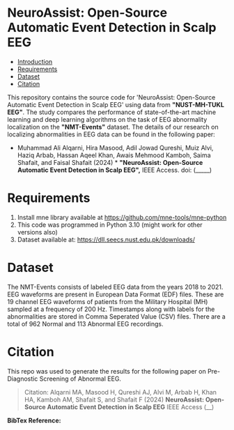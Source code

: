 # NeuroAssist: Open-Source Automatic Event Detection in Scalp EEG

* [Introduction](#introduction)
* [Requirements](#requirements)
* [Dataset](#dataset)
* [Citation](#citation)

This repository contains the source code for 'NeuroAssist: Open-Source Automatic Event Detection in Scalp EEG' using data from **"NUST-MH-TUKL EEG"**. The study compares the performance of state-of-the-art machine learning and deep learning algorithms on the task of EEG abnormality localization on the **"NMT-Events"** dataset. The details of our research on localizing abnormalities in EEG data can be found in the following paper:

* Muhammad Ali Alqarni, Hira Masood, Adil Jowad Qureshi, Muiz Alvi, Haziq Arbab, Hassan Aqeel Khan, Awais Mehmood Kamboh, Saima Shafait, and Faisal Shafait (2024) * **"NeuroAssist: Open-Source Automatic Event Detection in Scalp EEG",** IEEE Access. doi: (_____)

# Requirements
1. Install mne library available at https://github.com/mne-tools/mne-python
2. This code was programmed in Python 3.10 (might work for other versions also)
3. Dataset available at: https://dll.seecs.nust.edu.pk/downloads/

# Dataset
The NMT-Events consists of labeled EEG data from the years 2018 to 2021. EEG waveforms are present in European Data Format (EDF) files. These are 19 channel EEG waveforms of patients from the Military Hospital (MH) sampled at a frequency of 200 Hz. Timestamps along with labels for the abnormalities are stored in Comma Seperated Value (CSV) files. There are a total of 962 Normal and 113 Abnormal EEG recordings.

# Citation
This repo was used to generate the results for the following paper on Pre-Diagnostic Screening of Abnormal EEG.
  
  > Citation: Alqarni MA, Masood H, Qureshi AJ, Alvi M, Arbab H, Khan HA, Kamboh AM, Shafait S, and Shafait F (2024) **NeuroAssist: Open-Source Automatic Event Detection in Scalp EEG** IEEE Access (__)

**BibTex Reference:**
